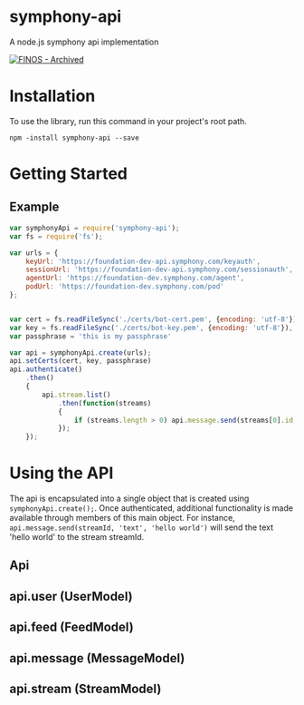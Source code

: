 # symphony-api
A node.js symphony api implementation

[![FINOS - Archived](https://cdn.jsdelivr.net/gh/finos/contrib-toolbox@master/images/badge-archived.svg)](https://finosfoundation.atlassian.net/wiki/display/FINOS/Archived)

# Installation
To use the library, run this command in your project's root path.

```
npm -install symphony-api --save
```

# Getting Started

## Example

```javascript
var symphonyApi = require('symphony-api');
var fs = require('fs');

var urls = {
	keyUrl: 'https://foundation-dev-api.symphony.com/keyauth',
	sessionUrl: 'https://foundation-dev-api.symphony.com/sessionauth',
	agentUrl: 'https://foundation-dev.symphony.com/agent',
	podUrl: 'https://foundation-dev.symphony.com/pod'
};


var cert = fs.readFileSync('./certs/bot-cert.pem', {encoding: 'utf-8'});
var key = fs.readFileSync('./certs/bot-key.pem', {encoding: 'utf-8'}),
var passphrase = 'this is my passphrase'

var api = symphonyApi.create(urls);
api.setCerts(cert, key, passphrase)
api.authenticate()
	.then()
	{
		api.stream.list()
			.then(function(streams)
			{
				if (streams.length > 0) api.message.send(streams[0].id, 'text', 'hello there');
			});
	});
```

# Using the API

The api is encapsulated into a single object that is created using `symphonyApi.create();`. Once
authenticated, additional functionality is made available through members of this main object. For instance,
`api.message.send(streamId, 'text', 'hello world')` will send the text 'hello world' to the stream streamId.


## Api

## api.user (UserModel)
## api.feed (FeedModel)
## api.message (MessageModel)
## api.stream (StreamModel)
